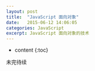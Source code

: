 ```yaml
---
layout: post
title:  "JavaScript 面向对象"
date:   2015-06-12 14:06:05
categories: JavaScript
excerpt: JavaScript 面向对象的技术
---
```


* content
{:toc}

<!-- ## 理解对象

我们先创建一个 Object 实例，然后添加属性和方法，如下：

    var person = new Object();
    person.name = "Gaohaoyang";
    person.job = "FE";
    person.sayName = function() {
        console.log(this.name);
    }
    
上述是早期写法，现在使用对象字面量语法可以写成这样（实际上就是 JSON 对象）：

    var person = {
        name: "Gaohaoyang",
        job: "FE",
        sayName: function() {
            console.log(this.name);
        }
    };

### 属性类型

ECMAScript 中有两种属性：数据属性和访问器属性。



---

## 创建对象

---

## 继承 -->

未完待续



